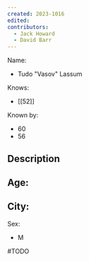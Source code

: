 ```yaml
---
created: 2023-1016
edited:
contributors:
  - Jack Howard
  - David Barr
---
```


Name:
- Tudo "Vasov" Lassum

Knows:
- [[52]]

Known by:
- 60
- 56

Description
- 

Age:
- 
City:
- 
Sex:
- M


#TODO